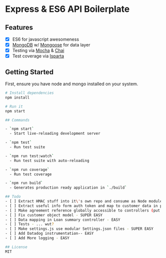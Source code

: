 # Express & ES6 API Boilerplate


## Features
- [x] ES6 for javascript awesomeness
- [x] [MongoDB](https://www.mongodb.com/) w/ [Mongoose](http://mongoosejs.com/) for data layer
- [x] Testing via [Mocha](https://mochajs.org/) & [Chai](http://chaijs.com/)
- [x] Test coverage via [Isparta](https://github.com/douglasduteil/isparta)

## Getting Started
First, ensure you have node and mongo installed on your system.

```sh
# Install dependencies
npm install

# Run it
npm start

## Commands

- `npm start`
  - Start live-reloading development server

- `npm test`
  - Run test suite

- `npm run test:watch`
  - Run test suite with auto-reloading

- `npm run coverage`
  - Run test coverage

- `npm run build`
  - Generates production ready application in `./build`

## Todo
- [ ] Extract HMAC stuff into it\'s own repo and consume as Node module - Nearly easy
- [ ] Extract useful info form auth token and map to customer data in persistence - Middlewate probs - EASY-ish
- [ ] Make agreement reference globally accessible to controllers (put in req object) - EASY
- [ ] Fix customer object model - SUPER EASY
- [ ] Data mapping in Loan summary controller - EASY
- [ ] Tests - ... wut?
- [ ] Make settings.js use modular Settings.json files - SUPER EASY
- [ ] Add Datadog instrumentation-- EASY
- [ ] Add More logging - EASY

## License
MIT